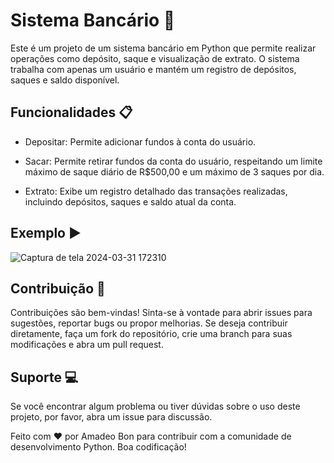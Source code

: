# Sistema Bancário 🤑

Este é um projeto de um sistema bancário em Python que permite realizar operações como depósito, saque e visualização de extrato. O sistema trabalha com apenas um usuário e mantém um registro de depósitos, saques e saldo disponível.

## Funcionalidades 📋

- Depositar: Permite adicionar fundos à conta do usuário.

- Sacar: Permite retirar fundos da conta do usuário, respeitando um limite máximo de saque diário de R$500,00 e um máximo de 3 saques por dia.

- Extrato: Exibe um registro detalhado das transações realizadas, incluindo depósitos, saques e saldo atual da conta.

## Exemplo ▶


![Captura de tela 2024-03-31 172310](https://github.com/Amadeo-Frontend/Pyhton__SistemaBancario/assets/104178969/03196dbd-1a3f-4846-935c-b34da1053305)

## Contribuição 🧾

Contribuições são bem-vindas! Sinta-se à vontade para abrir issues para
sugestões, reportar bugs ou propor melhorias. Se deseja contribuir diretamente,
faça um fork do repositório, crie uma branch para suas modificações e abra um
pull request.

## Suporte 💻

Se você encontrar algum problema ou tiver dúvidas sobre o uso deste projeto, por
favor, abra um issue para discussão.

Feito com ❤️ por Amadeo Bon para contribuir com a comunidade de desenvolvimento
Python. Boa codificação!

